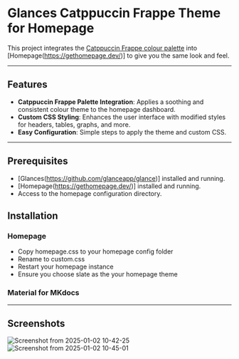 # Glances Catppuccin Frappe Theme for Homepage

This project integrates the [Catppuccin Frappe colour palette](https://github.com/glanceapp/glance/blob/v0.6.2/docs/themes.md) into [Homepage(https://gethomepage.dev/)] to give you the same look and feel.

---

## Features

- **Catppuccin Frappe Palette Integration**: Applies a soothing and consistent colour theme to the homepage dashboard.
- **Custom CSS Styling**: Enhances the user interface with modified styles for headers, tables, graphs, and more.
- **Easy Configuration**: Simple steps to apply the theme and custom CSS.

---

## Prerequisites

- [Glances(https://github.com/glanceapp/glance)] installed and running.
- [Homepage(https://gethomepage.dev/)] installed and running.
- Access to the homepage configuration directory.


## Installation

### Homepage
- Copy homepage.css to your homepage config folder
- Rename to custom.css
- Restart your homepage instance
- Ensure you choose slate as the your homepage theme

### Material for MKdocs

---

## Screenshots

![Screenshot from 2025-01-02 10-42-25](https://github.com/user-attachments/assets/bae770ce-7dba-4ed6-894b-d818b688a36e)
![Screenshot from 2025-01-02 10-45-01](https://github.com/user-attachments/assets/2bda7047-9310-465d-b22f-8f4a502ce039)


